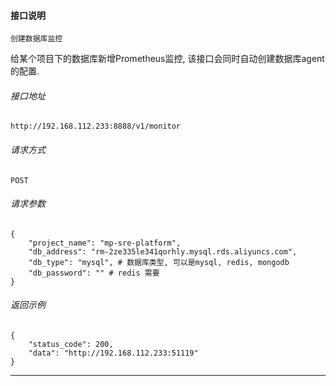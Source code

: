 #### 接口说明

`创建数据库监控`

给某个项目下的数据库新增Prometheus监控, 该接口会同时自动创建数据库agent的配置.

###### 接口地址

`http://192.168.112.233:8888/v1/monitor`

###### 请求方式

`POST`

###### 请求参数

```
{
	"project_name": "mp-sre-platform",
	"db_address": "rm-2ze335le341qorhly.mysql.rds.aliyuncs.com",
	"db_type": "mysql", # 数据库类型, 可以是mysql, redis, mongodb
	"db_password": "" # redis 需要
}
```

###### 返回示例

```
{
    "status_code": 200,
    "data": "http://192.168.112.233:51119"
}
```

---